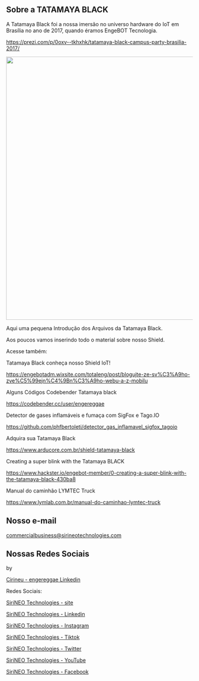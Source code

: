 ## Sobre a TATAMAYA BLACK


A Tatamaya Black foi a nossa imersão no universo hardware do IoT em Brasília no ano de 2017, quando éramos EngeBOT Tecnologia.

https://prezi.com/p/0oxv--tkhxhk/tatamaya-black-campus-party-brasilia-2017/



<p align="center">
<img width="850" height="708" src="http://sirineotechnologies.com/wp-content/uploads/2021/05/tblack2021-iso.png">
</p align="center">


Aqui uma pequena Introdução dos Arquivos da Tatamaya Black.

Aos poucos vamos inserindo todo o material sobre nosso Shield.

Acesse também:


Tatamaya Black conheça nosso Shield IoT!

https://engebotadm.wixsite.com/totaleng/post/blogujte-ze-sv%C3%A9ho-zve%C5%99ejn%C4%9Bn%C3%A9ho-webu-a-z-mobilu


Alguns Códigos Codebender Tatamaya black

https://codebender.cc/user/engereggae


Detector de gases inflamáveis e fumaça com SigFox e Tago.IO

https://github.com/phfbertoleti/detector_gas_inflamavel_sigfox_tagoio

Adquira sua Tatamaya Black

https://www.arducore.com.br/shield-tatamaya-black

Creating a super blink with the Tatamaya BLACK

https://www.hackster.io/engebot-member/0-creating-a-super-blink-with-the-tatamaya-black-430ba8


Manual do caminhão LYMTEC Truck

https://www.lymlab.com.br/manual-do-caminhao-lymtec-truck



## Nosso e-mail

commercialbusiness@sirineotechnologies.com

## Nossas Redes Sociais

by   

[Cirineu - engereggae Linkedin](https://www.linkedin.com/in/cirineu-carvalho-fernandes-20490a37/)

Redes Sociais:

[SiriNEO Technologies - site](http://sirineotechnologies.com)

[SiriNEO Technologies - Linkedin](https://www.linkedin.com/company/sirineo-technologies)

[SiriNEO Technologies - Instagram](https://www.instagram.com/sirineotechnologies)

[SiriNEO Technologies - Tiktok](https://www.tiktok.com/@sirineotechnologies)  
 
[SiriNEO Technologies - Twitter](https://twitter.com/sirineotech)

[SiriNEO Technologies - YouTube](https://www.youtube.com/channel/UCXL7DX-jfyiIgiR7kq9hfNw)

[SiriNEO Technologies - Facebook](https://web.facebook.com/Sirineotechnologies/)



